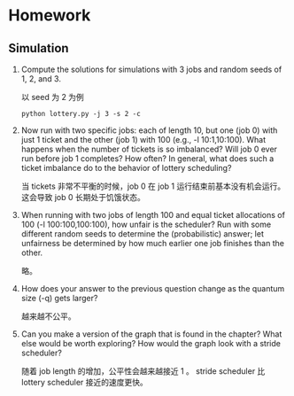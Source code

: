 # Homework

## Simulation

1. Compute the solutions for simulations with 3 jobs and random seeds of 1, 2, and 3.

   以 seed 为 2 为例

   ```shell
   python lottery.py -j 3 -s 2 -c
   ```

2. Now run with two specific jobs: each of length 10, but one (job 0) with just 1 ticket and the other (job 1) with 100 (e.g., -l 10:1,10:100). What happens when the number of tickets is so imbalanced? Will job 0 ever run before job 1 completes? How often? In general, what does such a ticket imbalance do to the behavior of lottery scheduling?

   当 tickets 非常不平衡的时候，job 0 在 job 1 运行结束前基本没有机会运行。这会导致 job 0 长期处于饥饿状态。

3. When running with two jobs of length 100 and equal ticket allocations of 100 (-l 100:100,100:100), how unfair is the scheduler? Run with some different random seeds to determine the (probabilistic) answer; let unfairness be determined by how much earlier one job finishes than the other.

   略。

4. How does your answer to the previous question change as the quantum size (-q) gets larger?

   越来越不公平。

5. Can you make a version of the graph that is found in the chapter? What else would be worth exploring? How would the graph look with a stride scheduler?

   随着 job length 的增加，公平性会越来越接近 1 。 stride scheduler 比 lottery scheduler 接近的速度更快。
